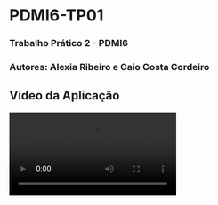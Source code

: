 # PDMI6-TP01
### Trabalho Prático 2 - PDMI6
### Autores: Alexia Ribeiro e Caio Costa Cordeiro
## Video da Aplicação
![task-1](video.mp4)
